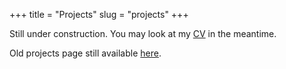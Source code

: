 +++
title = "Projects"
slug = "projects"
+++

Still under construction. You may look at my [CV](https://urbelis.dev/cv/) in the meantime.

Old projects page still available [here](../developer).